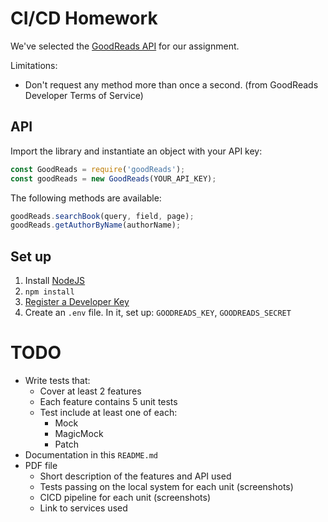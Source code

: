 # CI/CD Homework

We've selected the [GoodReads API](https://www.goodreads.com/api) for our assignment.

Limitations:
* Don't request any method more than once a second. (from GoodReads Developer Terms of Service)

## API

Import the library and instantiate an object with your API key:

```js
const GoodReads = require('goodReads');
const goodReads = new GoodReads(YOUR_API_KEY);
```

The following methods are available:

```js
goodReads.searchBook(query, field, page);
goodReads.getAuthorByName(authorName);
```

## Set up

1. Install [NodeJS](https://nodejs.org/en/download/)
2. `npm install`
3. [Register a Developer Key](https://www.goodreads.com/api/keys)
3. Create an `.env` file.
    In it, set up: `GOODREADS_KEY`, `GOODREADS_SECRET`

# TODO

* Write tests that:
    * Cover at least 2 features
    * Each feature contains 5 unit tests
    * Test include at least one of each:
        * Mock
        * MagicMock
        * Patch
* Documentation in this `README.md`
* PDF file
    * Short description of the features and API used
    * Tests passing on the local system for each unit (screenshots)
    * CICD pipeline for each unit (screenshots)
    * Link to services used
